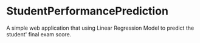 # StudentPerformancePrediction
 A simple web application that using Linear Regression Model to predict the student' final exam score.
